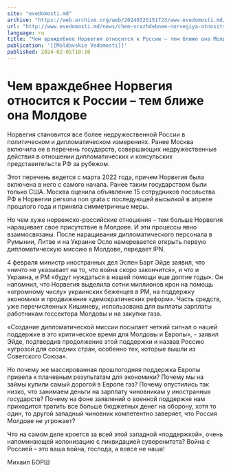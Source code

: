 ```yaml
---
site: "evedomosti.md"
archive: "https://web.archive.org/web/20240325151723/www.evedomosti.md/news/chem-vrazhdebnee-norvegiya-otnositsya-k-rossii-tem-blizhe-on"
url: "http://www.evedomosti.md/news/chem-vrazhdebnee-norvegiya-otnositsya-k-rossii-tem-blizhe-on"
language: ru
title: "Чем враждебнее Норвегия относится к России – тем ближе она Молдове"
publication: '[[Moldavskie Vedomosti]]'
published: 2024-02-05T10:10
---
```


# Чем враждебнее Норвегия относится к России – тем ближе она Молдове

Норвегия становится все более недружественной России в политическом и дипломатическом измерениях. Ранее Москва включила ее в перечень государств, совершающих недружественные действия в отношении дипломатических и консульских представительств РФ за рубежом.

Этот перечень ведется с марта 2022 года, причем Норвегия была включена в него с самого начала. Ранее таким государством были только США. Москва оценила объявление 15 сотрудников посольства РФ в Норвегии persona non grata с последующей высылкой в апреле прошлого года и приняла симметричные меры.

Но чем хуже норвежско-российские отношения – тем больше Норвегия наращивает свое присутствие в Молдове. И эти процессы явно взаимосвязаны. После наращивания дипломатического персонала в Румынии, Литве и на Украине Осло намеревается открыть первую дипломатическую миссию в Молдове, передает IPN.

4 февраля министр иностранных дел Эспен Барт Эйде заявил, что «ничто не указывает на то, что война скоро закончится», и что и Украина, и РМ «будут нуждаться в нашей помощи еще долгие годы». Он напомнил, что Норвегия выделила сотни миллионов крон на помощь «огромному числу» украинских беженцев в РМ, на поддержку экономики и продвижение «демократических реформ». Часть средств, уже перечисленных Кишиневу, использована для выплаты зарплаты работникам госсектора Молдовы и на закупки газа.

«Создание дипломатической миссии посылает четкий сигнал о нашей поддержке в это критическое время для Молдовы и Европы», - заявил Эйде, подтвердив продолжение этой поддержки и назвав Россию «угрозой для соседних стран, особенно тех, которые вышли из Советского Союза».

Но почему же массированная прошлогодняя поддержка Европы привела к плачевным результатам для экономики? Почему мы на займы купили самый дорогой в Европе газ? Почему опустились так низко, что занимаем деньги на зарплату чиновникам у иностранных государств? Почему на фоне заявлений о военной поддержке нам приходится тратить все больше бюджетных денег на оборону, хотя то один, то другой западный чиновник компетентно заверяет, что Россия Молдове не угрожает?

Что на самом деле кроется за всей этой западной «поддержкой», очень напоминающей колонизацию с ликвидацией суверенитета? Война с Россией – это ваша война, господа, а вовсе не наша!

Михаил БОРШ